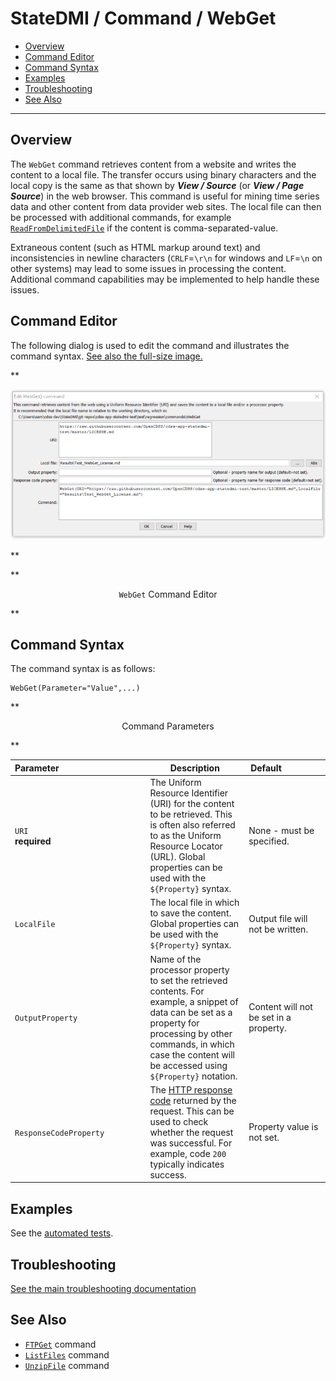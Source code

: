 # StateDMI / Command / WebGet #

* [Overview](#overview)
* [Command Editor](#command-editor)
* [Command Syntax](#command-syntax)
* [Examples](#examples)
* [Troubleshooting](#troubleshooting)
* [See Also](#see-also)

-------------------------

## Overview ##

The `WebGet` command retrieves content from a website and writes the content to a local file.
The transfer occurs using binary characters and the local copy is the same as that shown by
***View / Source*** (or ***View / Page Source***) in the web browser.
This command is useful for mining time series data and other content from data provider web sites.
The local file can then be processed with additional commands, for example
[`ReadFromDelimitedFile`](../ReadFromDelimitedFile/ReadFromDelimitedFile) if the content is
comma-separated-value.

Extraneous content (such as HTML markup around text) and inconsistencies in newline characters
(`CRLF`=`\r\n` for windows and `LF`=`\n` on other systems) may lead to some issues in processing the content.
Additional command capabilities may be implemented to help handle these issues.

## Command Editor ##

The following dialog is used to edit the command and illustrates the command syntax.
<a href="../WebGet.png">See also the full-size image.</a>

**<p style="text-align: center;">
![WebGet command Editor](WebGet.png)
</p>**

**<p style="text-align: center;">
`WebGet` Command Editor
</p>**

## Command Syntax ##

The command syntax is as follows:

```text
WebGet(Parameter="Value",...)
```
**<p style="text-align: center;">
Command Parameters
</p>**

|**Parameter**&nbsp;&nbsp;&nbsp;&nbsp;&nbsp;&nbsp;&nbsp;&nbsp;&nbsp;&nbsp;&nbsp;&nbsp;&nbsp;&nbsp;&nbsp;&nbsp;&nbsp;&nbsp;&nbsp;&nbsp;&nbsp;&nbsp;&nbsp;&nbsp;&nbsp;&nbsp;&nbsp;&nbsp;&nbsp;&nbsp;&nbsp;&nbsp;&nbsp;&nbsp;&nbsp; | **Description** | **Default**&nbsp;&nbsp;&nbsp;&nbsp;&nbsp;&nbsp;&nbsp;&nbsp;&nbsp;&nbsp;&nbsp;&nbsp;&nbsp;&nbsp;&nbsp;&nbsp; |
| --------------|-----------------|----------------- |
| `URI`<br>**required**| The Uniform Resource Identifier (URI) for the content to be retrieved.  This is often also referred to as the Uniform Resource Locator (URL).  Global properties can be used with the `${Property}` syntax.| None - must be specified.|
| `LocalFile` | The local file in which to save the content.  Global properties can be used with the `${Property}` syntax.| Output file will not be written.|
| `OutputProperty` | Name of the processor property to set the retrieved contents.  For example, a snippet of data can be set as a property for processing by other commands, in which case the content will be accessed using `${Property}` notation.| Content will not be set in a property.|
| `ResponseCodeProperty` | The [HTTP response code](https://en.wikipedia.org/wiki/List_of_HTTP_status_codes) returned by the request.  This can be used to check whether the request was successful. For example, code `200` typically indicates success. | Property value is not set. |


## Examples ##

See the [automated tests](https://github.com/OpenCDSS/cdss-app-statedmi-test/tree/master/test/regression/commands/WebGet).

## Troubleshooting ##

[See the main troubleshooting documentation](../../troubleshooting/troubleshooting.md)

## See Also ##

* [`FTPGet`](../FTPGet/FTPGet) command
* [`ListFiles`](../ListFiles/ListFiles) command
* [`UnzipFile`](../UnzipFile/UnzipFile) command
